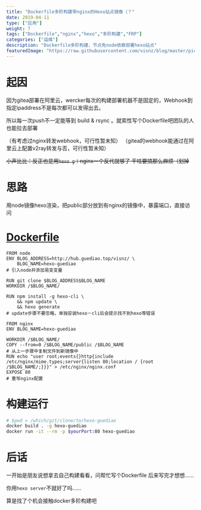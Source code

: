 ```yaml
---
title: "Dockerfile多阶构建带nginx的Hexo站点镜像（？"
date: 2019-04-11
type: ["应用"]
weight: 7
tags: ["Dockerfile","nginx","hexo","多阶构建","FRP"]
categories: ["运维"]
description: "Dockerfile多阶构建，节点免node依赖部署hexo站点"
featuredImage: "https://raw.githubusercontent.com/visnz/blog/master/pics/dockerfile-multi/logo.png"
---
```



# 起因
因为gitea部署在阿里云，wercker每次的构建部署机器不是固定的，Webhook到指定ipaddress不是每次都可以发得出去。

所以每一次push不一定能等到 build & rsync 。就索性写个Dockerfile吧团队的人也能拉去部署

（有考虑过nginx转发webhook，可行性暂未知）
（gitea的webhook能通过在阿里云上配置v2ray转发与否，可行性暂未知）

~~小声比比：反正也是用``hexo g``＋nginx一个反代就够了 干啥要搞那么麻烦（划掉~~

# 思路
用node镜像hexo渲染，把public部分放到有nginx的镜像中，暴露端口，直接访问

# [Dockerfile](http://hub.guediao.top/visnz/hexo-guediao/src/branch/master/Dockerfile)
```
FROM node
ENV BLOG_ADDRESS=http://hub.guediao.top/visnz/ \
    BLOG_NAME=hexo-guediao
# 引入node并添加易变变量

RUN git clone $BLOG_ADDRESS$BLOG_NAME  
WORKDIR /$BLOG_NAME/

RUN npm install -g hexo-cli \
    && npm update \ 
    && hexo generate 
# update步骤不要忽略，单独安装hexo－cli后会提示找不到hexo等错误

FROM nginx 
ENV BLOG_NAME=hexo-guediao

WORKDIR /$BLOG_NAME/
COPY --from=0 /$BLOG_NAME/public /$BLOG_NAME
# 从上一步骤中复制文件到新镜像中
RUN echo "user root;events{}http{include /etc/nginx/mime.types;server{listen 80;location / {root /$BLOG_NAME/;}}}" > /etc/nginx/nginx.conf
EXPOSE 80
# 重写nginx配置
```

# 构建运行
```sh
# $pwd = /which/git/clone/to/hexo-guediao
docker build . -g hexo-guediao
docker run -it --rm -p $yourPort:80 hexo-guediao
```
# 后话
一开始是朋友说想拿去自己构建看看，问帮忙写个Dockerfile
后来写完才想想…… 

你用``hexo server``不就好了吗……

算是找了个机会接触docker多阶构建吧